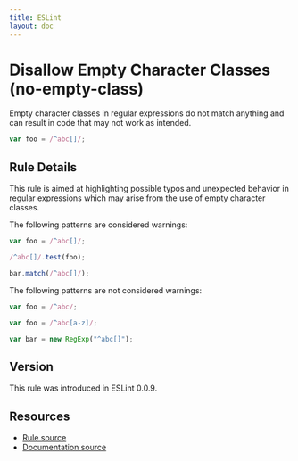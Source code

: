 ```yaml
---
title: ESLint
layout: doc
---
```

<!-- Note: No pull requests accepted for this file. See README.md in the root directory for details. -->
# Disallow Empty Character Classes (no-empty-class)

Empty character classes in regular expressions do not match anything and can result in code that may not work as intended.

```js
var foo = /^abc[]/;
```

## Rule Details

This rule is aimed at highlighting possible typos and unexpected behavior in regular expressions which may arise from the use of empty character classes.

The following patterns are considered warnings:

```js
var foo = /^abc[]/;

/^abc[]/.test(foo);

bar.match(/^abc[]/);
```

The following patterns are not considered warnings:

```js
var foo = /^abc/;

var foo = /^abc[a-z]/;

var bar = new RegExp("^abc[]");
```

## Version

This rule was introduced in ESLint 0.0.9.

## Resources

* [Rule source](https://github.com/eslint/eslint/tree/master/lib/rules/no-empty-class.js)
* [Documentation source](https://github.com/eslint/eslint/tree/master/docs/rules/no-empty-class.md)
